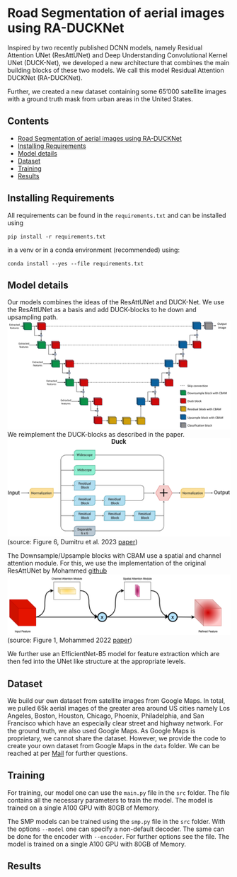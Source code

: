 # Road Segmentation of aerial images using RA-DUCKNet
Inspired by two recently published DCNN models, namely Residual
Attention UNet (ResAttUNet) and Deep Understanding
Convolutional Kernel UNet (DUCK-Net), we developed
a new architecture that combines the main building blocks
of these two models. We call this model Residual
Attention DUCKNet (RA-DUCKNet).

Further, we created a new dataset containing some 65’000 satellite images with
a ground truth mask from urban areas in the United States. 

## Contents

- [Road Segmentation of aerial images using RA-DUCKNet](#road-segmentation-of-aerial-images-using-ra\-ducknet)
- [Installing Requirements](#installing-requirements)
- [Model details](#model-details)
- [Dataset](#dataset)
- [Training](#training)
- [Results](#results)
  
## Installing Requirements
All requirements can be found in the `requirements.txt` and can be installed using 
```
pip install -r requirements.txt
```
in a venv or in a conda environment (recommended) using:
```
conda install --yes --file requirements.txt
```
## Model details
Our models combines the ideas of the ResAttUNet and DUCK-Net. We use the ResAttUNet as a basis and add DUCK-blocks to he down and upsampling path.
![RA-DUCKNet](./img/architecture.png)
We reimplement the DUCK-blocks as described in the paper.
![DUCK-block](./img/DUCK_block.png)
(source: Figure 6, Dumitru et al. 2023 [paper](https://www.nature.com/articles/s41598-023-36940-5))

The Downsample/Upsample blocks with CBAM use a spatial and channel attention module. For this, we use the implementation of the original ResAttUNet by Mohammed [github](https://github.com/sheikhazhanmohammed/SADMA#sadma-satellite-based-marine-debris-detection)
![CBAM](./img/Sample_with_CBAM.png)
(source: Figure 1, Mohammed 2022 [paper](https://arxiv.org/abs/2210.08506))

We further use an EfficientNet-B5 model for feature extraction which are then fed into the UNet like structure at the appropriate levels.

## Dataset
We build our own dataset from satellite images from Google Maps. In total, we pulled 65k aerial images of the
greater area around US cities namely Los Angeles, Boston,
Houston, Chicago, Phoenix, Philadelphia, and San Francisco
which have an especially clear street and highway network.
For the ground truth, we also used Google Maps.
As Google Maps is proprietary, we cannot share the dataset. However, we provide the code to create your own dataset from Google Maps in the `data` folder.
We can be reached at per [Mail](ywattenberg@ethz.ch) for further questions.
## Training
For training, our model one can use the `main.py` file in the `src` folder. The file contains all the necessary parameters to train the model. The model is trained on a single A100 GPU with 80GB of Memory.

The SMP models can be trained using the `smp.py` file in the `src` folder. With the options `--model` one can specify a non-default decoder. The same can be done for the encoder with `--encoder`. For further options see the file. The model is trained on a single A100 GPU with 80GB of Memory. 
## Results

